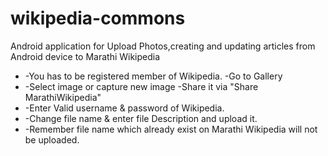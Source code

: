 wikipedia-commons
=================

Android application for Upload Photos,creating and updating articles from Android device to Marathi Wikipedia 

* -You has to be registered member of Wikipedia. -Go to Gallery 
* -Select image or capture new image -Share it via "Share MarathiWikipedia" 
* -Enter Valid username &amp; password of Wikipedia. 
* -Change file name &amp; enter file Description and upload it. 
* -Remember file name which already exist on Marathi Wikipedia will not be uploaded. 
